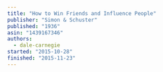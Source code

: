 ```yaml
---
title: "How to Win Friends and Influence People"
publisher: "Simon & Schuster"
published: "1936"
asin: "1439167346"
authors:
  - dale-carnegie
started: "2015-10-28"
finished: "2015-11-23"
---
```


